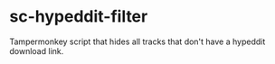 # sc-hypeddit-filter
Tampermonkey script that hides all tracks that don't have a hypeddit download link.

